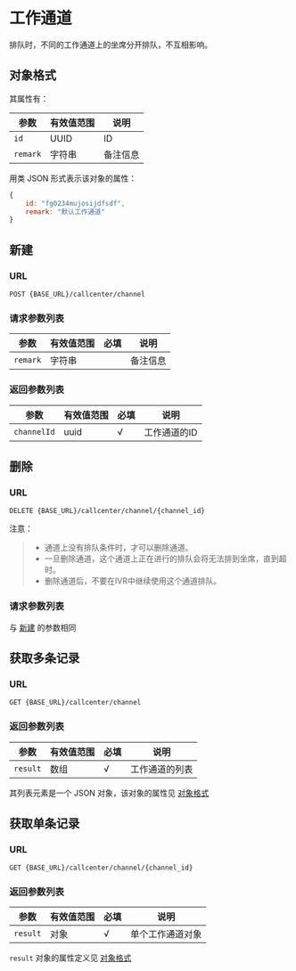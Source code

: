 # 工作通道

<!-- toc -->

排队时，不同的工作通道上的坐席分开排队，不互相影响。

## 对象格式
其属性有：

参数                   | 有效值范围            | 说明
---------------------- | --------------------- | ----------------------------------------
`id`                   | UUID                  | ID
`remark`               | 字符串                | 备注信息

用类 JSON 形式表示该对象的属性：

```js
{
    id: "fg0234mujosijdfsdf",
    remark: "默认工作通道"
}
```

## 新建

### URL
```
POST {BASE_URL}/callcenter/channel
```

### 请求参数列表

参数                   | 有效值范围            | 必填 | 说明
---------------------- | --------------------- | ---- | ----------------------------------------
`remark`               | 字符串                |      | 备注信息

### 返回参数列表

参数                   | 有效值范围            | 必填 | 说明
---------------------- | --------------------- | ---- | ----------------------------------------
`channelId`                   | uuid                  | √    | 工作通道的ID

## 删除

### URL
```
DELETE {BASE_URL}/callcenter/channel/{channel_id}
```

注意：

> - 通道上没有排队条件时，才可以删除通道。
> - 一旦删除通道，这个通道上正在进行的排队会将无法排到坐席，直到超时。
> - 删除通道后，不要在IVR中继续使用这个通道排队。

### 请求参数列表
与 [新建](#新建) 的参数相同

## 获取多条记录

### URL
```
GET {BASE_URL}/callcenter/channel
```

### 返回参数列表

参数                   | 有效值范围            | 必填 | 说明
---------------------- | --------------------- | ---- | ----------------------------------------
`result`               | 数组                  | √    | 工作通道的列表

其列表元素是一个 JSON 对象，该对象的属性见 [对象格式](#对象格式)

## 获取单条记录

### URL
```
GET {BASE_URL}/callcenter/channel/{channel_id}
```

### 返回参数列表

参数                   | 有效值范围            | 必填 | 说明
---------------------- | --------------------- | ---- | ----------------------------------------
`result`               | 对象                  | √    | 单个工作通道对象

`result` 对象的属性定义见 [对象格式](#对象格式)
